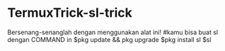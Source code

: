 # TermuxTrick-sl-trick
Bersenang-senanglah dengan menggunakan alat ini!
#kamu bisa buat sl dengan COMMAND in
$pkg update && pkg upgrade
$pkg install sl
$sl
